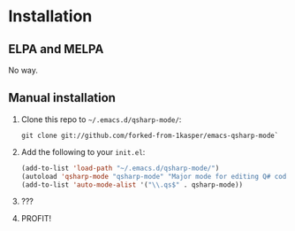 # Installation

## ELPA and MELPA

No way.

## Manual installation

1. Clone this repo to `~/.emacs.d/qsharp-mode/`:

    ```
    git clone git://github.com/forked-from-1kasper/emacs-qsharp-mode`
    ```

2. Add the following to your `init.el`:

    ```lisp
    (add-to-list 'load-path "~/.emacs.d/qsharp-mode/")
    (autoload 'qsharp-mode "qsharp-mode" "Major mode for editing Q# code." t)
    (add-to-list 'auto-mode-alist '("\\.qs$" . qsharp-mode))
    ```

3. ???

4. PROFIT!
